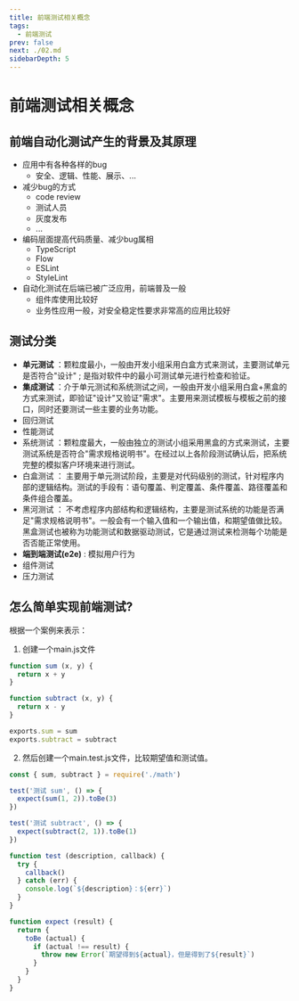```yaml
---
title: 前端测试相关概念
tags: 
  - 前端测试
prev: false
next: ./02.md
sidebarDepth: 5
---
```


# 前端测试相关概念

## 前端自动化测试产生的背景及其原理

- 应用中有各种各样的bug
    + 安全、逻辑、性能、展示、...
- 减少bug的方式
    + code review
    + 测试人员
    + 灰度发布
    + ...
- 编码层面提高代码质量、减少bug属相
    + TypeScript
    + Flow
    + ESLint
    + StyleLint
- 自动化测试在后端已被广泛应用，前端普及一般
    + 组件库使用比较好
    + 业务性应用一般，对安全稳定性要求非常高的应用比较好

## 测试分类

- **单元测试** ：颗粒度最小，一般由开发小组采用白盒方式来测试，主要测试单元是否符合"设计" ; 是指对软件中的最小可测试单元进行检查和验证。
- **集成测试** ：介于单元测试和系统测试之间，一般由开发小组采用白盒+黑盒的方式来测试，即验证"设计"又验证"需求"。主要用来测试模板与模板之前的接口，同时还要测试一些主要的业务功能。
- 回归测试
- 性能测试
- 系统测试 ：颗粒度最大，一般由独立的测试小组采用黑盒的方式来测试，主要测试系统是否符合"需求规格说明书"。在经过以上各阶段测试确认后，把系统完整的模拟客户环境来进行测试。
- 白盒测试 ： 主要用于单元测试阶段，主要是对代码级别的测试，针对程序内部的逻辑结构。测试的手段有：语句覆盖、判定覆盖、条件覆盖、路径覆盖和条件组合覆盖。 
- 黑河测试 ： 不考虑程序内部结构和逻辑结构，主要是测试系统的功能是否满足"需求规格说明书"。一般会有一个输入值和一个输出值，和期望值做比较。黑盒测试也被称为功能测试和数据驱动测试，它是通过测试来检测每个功能是否否能正常使用。
- **端到端测试(e2e)** : 模拟用户行为
- 组件测试
- 压力测试

## 怎么简单实现前端测试?

根据一个案例来表示：

1. 创建一个main.js文件

```js
function sum (x, y) {
  return x + y
}

function subtract (x, y) {
  return x - y
}

exports.sum = sum
exports.subtract = subtract
```

2. 然后创建一个main.test.js文件，比较期望值和测试值。

```js
const { sum, subtract } = require('./math')

test('测试 sum', () => {
  expect(sum(1, 2)).toBe(3)
})

test('测试 subtract', () => {
  expect(subtract(2, 1)).toBe(1)
})

function test (description, callback) {
  try {
    callback()
  } catch (err) {
    console.log(`${description}：${err}`)
  }
}

function expect (result) {
  return {
    toBe (actual) {
      if (actual !== result) {
        throw new Error(`期望得到${actual}，但是得到了${result}`)
      }
    }
  }
}
```